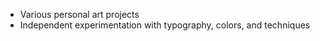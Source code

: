 - Various personal art projects
- Independent experimentation with typography, colors, and techniques
